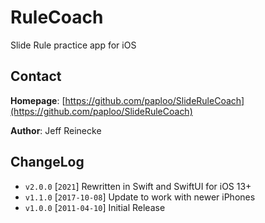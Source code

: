 # RuleCoach

Slide Rule practice app for iOS

## Contact

**Homepage**: [https://github.com/paploo/SlideRuleCoach](https://github.com/paploo/SlideRuleCoach)

**Author**: Jeff Reinecke

## ChangeLog

* `v2.0.0` [`2021`] Rewritten in Swift and SwiftUI for iOS 13+
* `v1.1.0` [`2017-10-08`] Update to work with newer iPhones
* `v1.0.0` [`2011-04-10`] Initial Release
